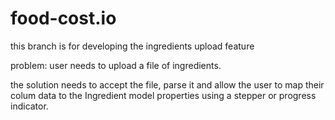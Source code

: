 # food-cost.io
this branch is for developing the ingredients upload feature


problem:
user needs to upload a file of ingredients.

the solution needs to accept the file, parse it and allow the user to map their colum data to the Ingredient model properties
using a stepper or progress indicator.

